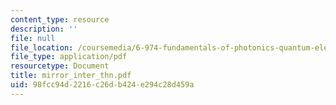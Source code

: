 ```yaml
---
content_type: resource
description: ''
file: null
file_location: /coursemedia/6-974-fundamentals-of-photonics-quantum-electronics-spring-2006/98fcc94d2216c26db424e294c28d459a_mirror_inter_thn.pdf
file_type: application/pdf
resourcetype: Document
title: mirror_inter_thn.pdf
uid: 98fcc94d-2216-c26d-b424-e294c28d459a
---
```

